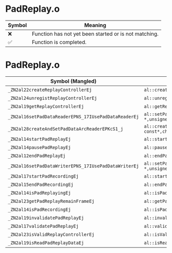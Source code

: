 # PadReplay.o
| Symbol | Meaning 
| ------------- | ------------- 
| :x: | Function has not yet been started or is not matching. 
| :white_check_mark: | Function is completed. 


# PadReplay.o
| Symbol (Mangled) | Symbol (Demangled) | Decompiled? |
| ------------- |  ------------- | ------------- |
| `_ZN2al22createReplayControllerEj` | `al::createReplayController(unsigned int)` | :white_check_mark: |
| `_ZN2al24unregistReplayControllerEj` | `al::unregistReplayController(unsigned int)` | :white_check_mark: |
| `_ZN2al19getReplayControllerEj` | `al::getReplayController(unsigned int)` | :white_check_mark: |
| `_ZN2al16setPadDataReaderEPNS_17IUsePadDataReaderEj` | `al::setPadDataReader(al::IUsePadDataReader *,unsigned int)` | :white_check_mark: |
| `_ZN2al28createAndSetPadDataArcReaderEPKcS1_j` | `al::createAndSetPadDataArcReader(char const*,char const*,unsigned int)` | :white_check_mark: |
| `_ZN2al14startPadReplayEj` | `al::startPadReplay(unsigned int)` | :white_check_mark: |
| `_ZN2al14pausePadReplayEj` | `al::pausePadReplay(unsigned int)` | :white_check_mark: |
| `_ZN2al12endPadReplayEj` | `al::endPadReplay(unsigned int)` | :white_check_mark: |
| `_ZN2al16setPadDataWriterEPNS_17IUsePadDataWriterEj` | `al::setPadDataWriter(al::IUsePadDataWriter *,unsigned int)` | :white_check_mark: |
| `_ZN2al17startPadRecordingEj` | `al::startPadRecording(unsigned int)` | :white_check_mark: |
| `_ZN2al15endPadRecordingEj` | `al::endPadRecording(unsigned int)` | :white_check_mark: |
| `_ZN2al14isPadReplayingEj` | `al::isPadReplaying(unsigned int)` | :white_check_mark: |
| `_ZN2al23getPadReplayRemainFrameEj` | `al::getPadReplayRemainFrame(unsigned int)` | :white_check_mark: |
| `_ZN2al14isPadRecordingEj` | `al::isPadRecording(unsigned int)` | :white_check_mark: |
| `_ZN2al19invalidatePadReplayEj` | `al::invalidatePadReplay(unsigned int)` | :white_check_mark: |
| `_ZN2al17validatePadReplayEj` | `al::validatePadReplay(unsigned int)` | :white_check_mark: |
| `_ZN2al23isValidReplayControllerEj` | `al::isValidReplayController(unsigned int)` | :white_check_mark: |
| `_ZN2al19isReadPadReplayDataEj` | `al::isReadPadReplayData(unsigned int)` | :white_check_mark: |
